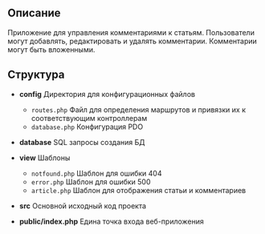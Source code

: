 ## Описание

Приложение для управления комментариями к статьям. Пользователи могут добавлять, редактировать и удалять комментарии. Комментарии могут быть вложенными.


## Структура

- **config** Директория для конфигурационных файлов
  - `routes.php` Файл для определения маршрутов и привязки их к соответствующим контроллерам
  - `database.php` Конфигурация PDO

- **database** SQL запросы создания БД

- **view** Шаблоны
  - `notfound.php` Шаблон для ошибки 404
  - `error.php` Шаблон для ошибки 500
  - `article.php` Шаблон для отображения статьи и комментариев

- **src** Основной исходный код проекта
- **public/index.php** Едина точка входа веб-приложения